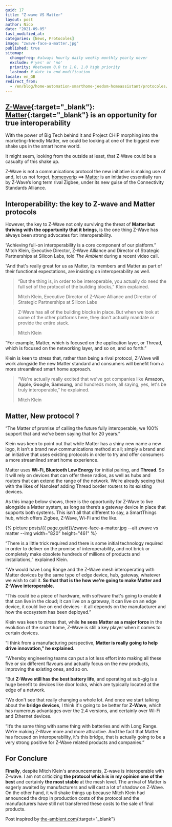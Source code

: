```yaml
---
guid: 17
title: "Z-wave VS Matter"
layout: post
author: Nico
date: "2021-09-05"
last_modified_at:
categories: [News, Protocoles]
image: "zwave-face-a-matter.jpg"
published: true
sitemap:
  changefreq: #always hourly daily weekly monthly yearly never
  exclude: #'yes' or 'no'
  priority: #between 0.0 to 1.0, 1.0 high priority
  lastmod: # date to end modification
locale: en_GB
redirect_from:
  - /en/blog/home-automation-smarthome-jeedom-homeassistant/protocoles/z-wave-face-a-matter
---
```

## [Z-Wave](https://z-wavealliance.org/){:target="_blank"}: [Matter](https://buildwithmatter.com/){:target="_blank"} is an opportunity for true interoperability

With the power of Big Tech behind it and Project CHIP morphing into the marketing-friendly Matter, we could be looking at one of the biggest ever shake ups in the smart home world.

It might seem, looking from the outside at least, that Z-Wave could be a casualty of this shake up.

Z-Wave is not a communications protocol the new initiative is making use of and, let us not forget, [homeoverip](https://www.haade.fr/blog/home-automation-smarthome-jeedom-homeassistant/protocoles/protocole-connecte-home-over-ip/) ==> [Matter](https://buildwithmatter.com/) is an initiative essentially run by Z-Wave’s long term rival Zigbee, under its new guise of the Connectivity Standards Alliance.

## Interoperability: the key to Z-wave and Matter protocols

However, the key to Z-Wave not only surviving the threat of **Matter but thriving with the opportunity that it brings**, is the one thing Z-Wave has always been strong advocates for: interoperability.

“Achieving full-on interoperability is a core component of our platform.” Mitch Klein, Executive Director, Z-Wave Alliance and Director of Strategic Partnerships at Silicon Labs, told _The Ambient_ during a recent video call.

“And that's really great for us as Matter, its members and Matter as part of their functional expectations, are insisting on interoperability as well.

> “But the thing is, in order to be interoperable, you actually do need the full set of the protocol of the building blocks,” Klein explained.
>
> Mitch Klein, Executive Director of Z-Wave Alliance and Director of Strategic Partnerships at Silicon Labs

> Z-Wave has all of the building blocks in place. But when we look at some of the other platforms here, they don't actually mandate or provide the entire stack.
>
> Mitch Klein

“For example, Matter, which is focused on the application layer, or Thread, which is focused on the networking layer, and so on, and so forth.”

Klein is keen to stress that, rather than being a rival protocol, Z-Wave will work alongside the new Matter standard and consumers will benefit from a more streamlined smart home approach.

> “We're actually really excited that we've got companies like **Amazon, Apple, Google, Samsung,** and hundreds more, all saying, yes, let's be truly interoperable,” he explained.
>
> Mitch Klein

## Matter, New protocol ?

“The Matter of promise of calling the future fully interoperable, we 100% support that and we’ve been saying that for 20 years.”

Klein was keen to point out that while Matter has a shiny new name a new logo, it isn’t a brand new communications method at all; simply a brand and an initiative that uses existing protocols in order to try and offer consumers a more streamlined smart home experience.

Matter uses **Wi-Fi, Bluetooth Low Energy** for initial pairing, and **Thread**. So it will rely on devices that can offer these radios, as well as hubs and routers that can extend the range of the network. We’re already seeing that with the likes of Nanoleaf adding Thread border routers to its existing devices.

As this image below shows, there is the opportunity for Z-Wave to live alongside a Matter system, as long as there’s a gateway device in place that supports both systems. This isn’t all that different to say, a SmartThings hub, which offers Zigbee, Z-Wave, Wi-Fi and the like.

{% picture posts/{{ page.guid}}/zwave-face-a-matter.jpg --alt zwave vs matter --img width="820" height="461" %}

“There is a little trick required and there is some initial technology required in order to deliver on the promise of interoperability, and not brick or completely make obsolete hundreds of millions of products and installations,” explained Klein.

“We would have Long Range and the Z-Wave mesh interoperating with Matter devices by the same type of edge device, hub, gateway, whatever we wish to call it. **So that that is the how we're going to make Matter and Z-Wave interoperable.**

“This could be a piece of hardware, with software that's going to enable it that can live in the cloud; it can live on a gateway, it can live on an edge device, it could live on end devices - it all depends on the manufacturer and how the ecosystem has been deployed.”

Klein was keen to stress that, while **he sees Matter as a major force** in the evolution of the smart home, Z-Wave is still a key player when it comes to certain devices.

“I think from a manufacturing perspective, **Matter is really going to help drive innovation,” he explained.**

“Whereby engineering teams can put a lot less effort into making all these five or six different flavours and actually focus on the new products, improving the existing ones, and so on.

“But **Z-Wave still has the best battery life**, and operating at sub-gig is a huge benefit to devices like door locks, which are typically located at the edge of a network.

“We don't see that really changing a whole lot. And once we start talking about the **bridge devices**, I think it's going to be better for **Z-Wave**, which has numerous advantages over the 2.4 versions, and certainly over Wi-Fi and Ethernet devices.

“It’s the same thing with same thing with batteries and with Long Range. We’re making Z-Wave more and more attractive. And the fact that Matter has focused on interoperability, it's this bridge, that is actually going to be a very strong positive for Z-Wave related products and companies.”

## For Conclure

**Finally**, despite Mitch Klein's announcements, Z-wave is interoperable with Z-wave. I am not criticizing **the protocol which is in my opinion one of the best** and certainly **the most stable** at the mesh level. The arrival of Matter is eagerly awaited by manufacturers and will cast a lot of shadow on Z-Wave. On the other hand, it will shake things up because Mitch Klein had announced the drop in production costs of the protocol and the manufacturers have still not transferred these costs to the sale of final products.

Post inspired by [the-ambient.com](https://www.the-ambient.com/){:target="_blank"}
